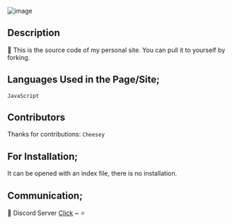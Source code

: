 ![image](https://media.discordapp.net/attachments/864201025047887932/1041693973590331542/1111.png) 

## Description
🌙 This is the source code of my personal site. You can pull it to yourself by forking.

## Languages Used in the Page/Site;
`JavaScript`

## Contributors
Thanks for contributions: `Cheesey`

## For Installation;
It can be opened with an index file, there is no installation.

## Communication;
🔭 Discord Server [Click](https://discord.gg/ExeBCEKuze) ~ ⭐
